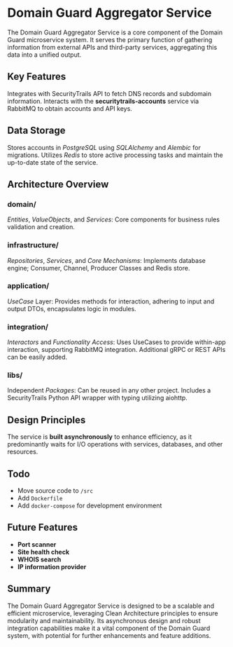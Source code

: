 # Domain Guard Aggregator Service
The Domain Guard Aggregator Service is a core component of the Domain Guard microservice system. It serves the primary function of gathering information from external APIs and third-party services, aggregating this data into a unified output.

## Key Features
Integrates with SecurityTrails API to fetch DNS records and subdomain information.
Interacts with the **securitytrails-accounts** service via RabbitMQ to obtain accounts and API keys.

## Data Storage
Stores accounts in *PostgreSQL* using *SQLAlchemy* and *Alembic* for migrations.
Utilizes *Redis* to store active processing tasks and maintain the up-to-date state of the service.

## Architecture Overview
### domain/
*Entities*, *ValueObjects*, and *Services*: Core components for business rules validation and  creation.

### infrastructure/
*Repositories*, *Services*, and *Core Mechanisms*: Implements database engine; Consumer, Channel, Producer Classes and Redis store.

### application/
*UseCase* Layer: Provides methods for interaction, adhering to input and output DTOs, encapsulates logic in modules.

### integration/
*Interactors* and *Functionality Access*: Uses UseCases to provide within-app interaction, supporting RabbitMQ integration. Additional gRPC or REST APIs can be easily added.

### libs/
Independent *Packages*: Can be reused in any other project. Includes a SecurityTrails Python API wrapper with typing utilizing aiohttp.


## Design Principles
The service is **built asynchronously** to enhance efficiency, as it predominantly waits for I/O operations with services, databases, and other resources.


## Todo
- Move source code to `/src`
- Add `Dockerfile`
- Add `docker-compose` for development environment


## Future Features
 - **Port scanner**
 - **Site health check**
 - **WHOIS search**
 - **IP information provider**


## Summary
The Domain Guard Aggregator Service is designed to be a scalable and efficient microservice, leveraging Clean Architecture principles to ensure modularity and maintainability. Its asynchronous design and robust integration capabilities make it a vital component of the Domain Guard system, with potential for further enhancements and feature additions.